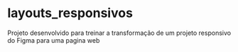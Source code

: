 # layouts_responsivos
Projeto desenvolvido para treinar a transformação de um projeto responsivo do Figma para uma pagina web
